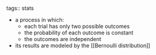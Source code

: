 tags:: stats

- a process in which:
	- each trial has only two possible outcomes
	- the probability of each outcome is constant
	- the outcomes are independent
- its results are modeled by the [[Bernoulli distribution]]